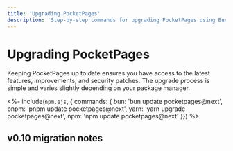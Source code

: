 ```yaml
---
title: 'Upgrading PocketPages'
description: 'Step-by-step commands for upgrading PocketPages using Bun, npm, Yarn, or pnpm package managers. Includes specific update commands for each package manager to ensure installation of the latest version.'
---
```


# Upgrading PocketPages

Keeping PocketPages up to date ensures you have access to the latest features, improvements, and security patches. The upgrade process is simple and varies slightly depending on your package manager.

<%- include(`npm.ejs`, { commands: {
bun: 'bun update pocketpages@next',
pnpm: 'pnpm update pocketpages@next',
yarn: 'yarn upgrade pocketpages@next',
npm: 'npm update pocketpages@next'
}}) %>

## v0.10 migration notes
